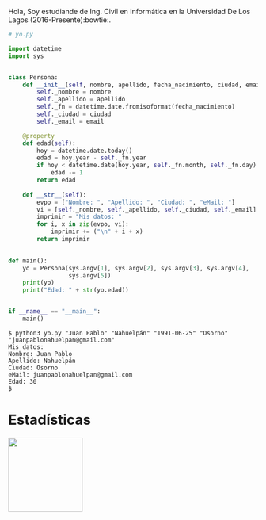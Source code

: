 Hola,
Soy estudiande de Ing. Civil en Informática en la Universidad De Los Lagos (2016-Presente):bowtie:.

```python
# yo.py

import datetime 
import sys


class Persona:
    def __init__(self, nombre, apellido, fecha_nacimiento, ciudad, email):
        self._nombre = nombre
        self._apellido = apellido
        self._fn = datetime.date.fromisoformat(fecha_nacimiento)
        self._ciudad = ciudad
        self._email = email

    @property    
    def edad(self):
        hoy = datetime.date.today()
        edad = hoy.year - self._fn.year     
        if hoy < datetime.date(hoy.year, self._fn.month, self._fn.day):
            edad -= 1
        return edad
        
    def __str__(self):
        evpo = ["Nombre: ", "Apellido: ", "Ciudad: ", "eMail: "]
        vi = [self._nombre, self._apellido, self._ciudad, self._email]
        imprimir = "Mis datos: "
        for i, x in zip(evpo, vi):
            imprimir += ("\n" + i + x)
        return imprimir  
        

def main():
    yo = Persona(sys.argv[1], sys.argv[2], sys.argv[3], sys.argv[4],
                 sys.argv[5]) 
    print(yo)
    print("Edad: " + str(yo.edad))


if __name__ == "__main__":
    main()

```
```shell
$ python3 yo.py "Juan Pablo" "Nahuelpán" "1991-06-25" "Osorno" "juanpablonahuelpan@gmail.com"
Mis datos: 
Nombre: Juan Pablo
Apellido: Nahuelpán
Ciudad: Osorno
eMail: juanpablonahuelpan@gmail.com
Edad: 30
$
```
# Estadísticas
<p>
<a href="https://github.com/jpnahuelpan">
<!---  <img height="150em" src="https://github-readme-stats.vercel.app/api?username=jpnahuelpan&show_icons=true&theme=flag-india&include_all_commits=true&count_private=true" />--->
  <img height="150em" src="https://github-readme-stats.vercel.app/api/top-langs/?username=jpnahuelpan&theme=flag-india&layout=compact" />
</a>
</p>


<!---
jpnahuelpan/jpnahuelpan is a ✨ special ✨ repository because its `README.md` (this file) appears on your GitHub profile.
You can click the Preview link to take a look at your changes.
--->
